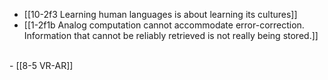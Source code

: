 - [[10-2f3 Learning human languages is about learning its cultures]]
- [[1-2f1b Analog computation cannot accommodate error-correction. Information that cannot be reliably retrieved is not really being stored.]]
<br>
- [[8-5 VR-AR]]
